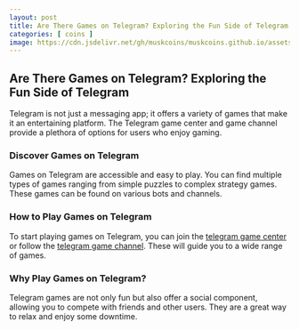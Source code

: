 ```yaml
---
layout: post
title: Are There Games on Telegram? Exploring the Fun Side of Telegram
categories: [ coins ]
image: https://cdn.jsdelivr.net/gh/muskcoins/muskcoins.github.io/assets/images/telegram-game-logo.png
---
```


## Are There Games on Telegram? Exploring the Fun Side of Telegram

Telegram is not just a messaging app; it offers a variety of games that make it an entertaining platform. The Telegram game center and game channel provide a plethora of options for users who enjoy gaming.

### Discover Games on Telegram

Games on Telegram are accessible and easy to play. You can find multiple types of games ranging from simple puzzles to complex strategy games. These games can be found on various bots and channels.

### How to Play Games on Telegram

To start playing games on Telegram, you can join the [telegram game center](/302.html?target=https://t.me/tgGameCenterBot/tggame) or follow the [telegram game channel](/302.html?target=https://t.me/miniGamesn). These will guide you to a wide range of games.

### Why Play Games on Telegram?

Telegram games are not only fun but also offer a social component, allowing you to compete with friends and other users. They are a great way to relax and enjoy some downtime.